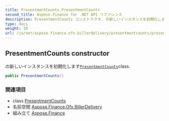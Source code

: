 ```yaml
---
title: PresentmentCounts.PresentmentCounts
second_title: Aspose.Finance for .NET API リファレンス
description: PresentmentCounts コンストラクタ. の新しいインスタンスを初期化しますPresentmentCountsclass.
type: docs
weight: 10
url: /ja/net/aspose.finance.ofx.billerdelivery/presentmentcounts/presentmentcounts/
---
```

## PresentmentCounts constructor

の新しいインスタンスを初期化します[`PresentmentCounts`](../)class.

```csharp
public PresentmentCounts()
```

### 関連項目

* class [PresentmentCounts](../)
* 名前空間 [Aspose.Finance.Ofx.BillerDelivery](../../presentmentcounts/)
* 組み立て [Aspose.Finance](../../../)


